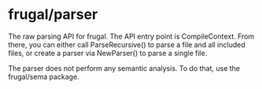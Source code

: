frugal/parser
=============

The raw parsing API for frugal. The API entry point is CompileContext. From there, you can either call ParseRecursive() to parse a file and all included files, or create a parser via NewParser() to parse a single file.

The parser does not perform any semantic analysis. To do that, use the frugal/sema package.
